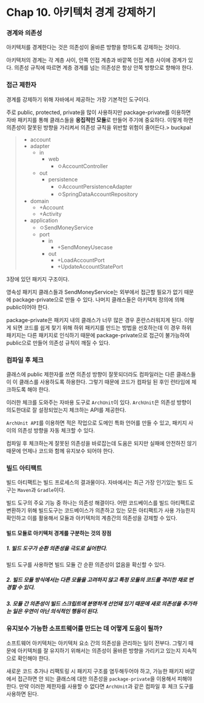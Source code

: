 # Chap 10. 아키텍처 경계 강제하기



### 경계와 의존성

아키텍처를 경계한다는 것은 의존성이 올바른 방향을 향하도록 강제하는 것이다.

아키텍처의 경계는 각 계층 사이, 안쪽 인접 계층과 바깥쪽 인접 계층 사이에 경계가 있다. 의존성 규칙에 따르면 계층 경계를 넘는 의존성은 항상 안쪽 방향으로 향해야 한다.



### 접근 제한자

경계를 강제하기 위해 자바에서 제공하는 가장 기본적인 도구이다.

주로 public, protected, private을 많이 사용하지만 package-private를 이용하면 자바 패키지를 통해 클래스들을 **응집적인 모듈**로 만들어 주기에 중요하다. 이렇게 하면 의존성이 잘못된 방향을 가리켜서 의존성 규칙을 위반할 위험이 줄어든다.> buckpal
>
>* account
>  * adapter
>    * in
>      * web
>        * ㅇAccountController
>    * out
>      * persistence
>        * ㅇAccountPersistenceAdapter
>        * ㅇSpringDataAccountRepository
>  * domain
>    * +Account
>    * +Activity
>  * application
>    * ㅇSendMoneyService
>    * port
>      * in
>        * +SendMoneyUsecase
>      * out
>        * +LoadAccountPort
>        * +UpdateAccountStatePort

3장에 있던 패키지 구조이다. 

영속성 패키지 클래스들과 SendMoneyService는 외부에서 접근할 필요가 없기 때문에 package-private으로 만들 수 있다. 나머지 클래스들은 아키텍처 정의에 의해 public이어야 한다.

package-private은 패키지 내의 클래스가 너무 많은 경우 혼란스러워지게 된다. 이렇게 되면 코드를 쉽게 찾기 위해 하위 패키지를 만드는 방법을 선호하는데 이 경우 하위 패키지는 다른 패키지로 인식하기 때문에 package-private으로 접근이 불가능하여 public으로 만들어 의존성 규칙이 깨질 수 있다.



### 컴파일 후 체크

클래스에 public 제한자를 쓰면 의존성 방향이 잘못되더라도 컴파일러는 다른 클래스들이 이 클래스를 사용하도록 하용한다. 그렇기 때문에 코드가 컴파일 된 후인 런타임에 체크하도록 해야 한다.

이러한 체크를 도와주는 자바용 도구로 `ArchUnit`이 있다. `ArchUnit`은 의존성 방향이 의도한대로 잘 설정되었는지 체크하는 API를 제공한다.

`ArchUnit API`를 이용하면 적은 작업으로 도메인 특화 언어를 만들 수 있고, 패키지 사이의 의존성 방향을 자동 체크할 수 있다.

컴파일 후 체크하는게 잘못된 의존성을 바로잡는데 도움은 되지만 실패에 안전하진 않기 때문에 언제나 코드와 함께 유지보수 되어야 한다.



### 빌드 아티팩트

빌드 아티팩트는 빌드 프로세스의 결과물이다. 자바에서는 최근 가장 인기있는 빌드 도구는 `Maven`과 `Gradle`이다. 

빌드 도구의 주요 기능 중 하나는 의존성 해결이다. 어떤 코드베이스를 빌드 아티팩트로 변환하기 위해 빌드도구는 코드베이스가 의존하고 있는 모든 아티팩트가 사용 가능한지 확인하고 이를 활용해서 모듈과 아키텍처의 계층간의 의존성을 강제할 수 있다.



#### 빌드 모듈로 아키텍처 경계를 구분하는 것의 장점

##### 1. 빌드 도구가 순환 의존성을 극도로 싫어한다.

빌드 도구를 사용하면 빌드 모듈 간 순환 의존성이 없음을 확신할 수 있다.

##### 2. 빌드 모듈 방식에서는 다른 모듈을 고려하지 않고 특정 모듈의 코드를 격리한 채로 변경할 수 있다.

##### 3. 모듈 간 의존성이 빌드 스크립트에 분명하게 선언돼 있기 때문에 새로 의존성을 추가하는 일은 우연이 아닌 의식적인 행동이 된다.



### 유지보수 가능한 소프트웨어를 만드는 데 어떻게 도움이 될까?

소프트웨어 아키텍처는 아키텍처 요소 간의 의존성을 관리하는 일이 전부다. 그렇기 때문에 아키텍처를 잘 유지하기 위해서는 의존성이 올바른 방향을 가리키고 있는지 지속적으로 확인해야 한다.

새로운 코드 추가나 리팩토링 시 패키지 구조를 염두해두어야 하고, 가능한 패키지 바깥에서 접근하면 안 되는 클래스에 대한 의존성을 `package-private`을 이용해서 피해야 한다. 만약 이러한 제한자를 사용할 수 없다면 `ArchUnit`과 같은 컴파일 후 체크 도구를 사용하면 된다.